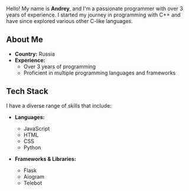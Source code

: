 Hello! My name is **Andrey**, and I'm a passionate programmer with over 3 years of experience. I started my journey in programming with C++ and have since explored various other C-like languages.

## About Me

- **Country:** Russia
- **Experience:** 
  - Over 3 years of programming
  - Proficient in multiple programming languages and frameworks

## Tech Stack

I have a diverse range of skills that include:

- **Languages:** 
  - JavaScript
  - HTML
  - CSS
  - Python

- **Frameworks & Libraries:**
  - Flask
  - Aiogram
  - Telebot

<!---
koverzz/koverzz is a ✨ special ✨ repository because its `README.md` (this file) appears on your GitHub profile.
You can click the Preview link to take a look at your changes.
--->
